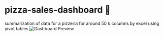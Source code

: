 # pizza-sales-dashboard 🍕
summarization of data for a pizzeria for around 50 k columns by excel using pivot tables
![Dashboard Preview](pizza_dashboard.png)
